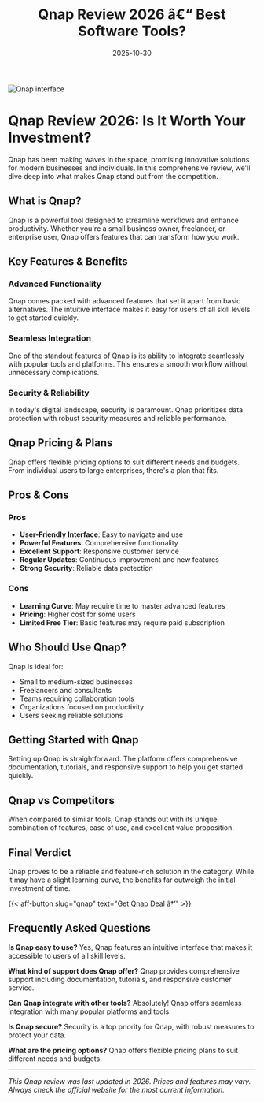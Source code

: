 ﻿---
title: "Qnap Review 2026 â€“ Best Software Tools?"
date: 2025-10-30
draft: false
rating: 4.8
category: "Software Tools"
tags: ["software-tools", "review", "2026"]
description: "Comprehensive Qnap review 2026. Discover if this  tool is the best choice for your needs."
keywords: "qnap, Qnap, review, software tools, 2026, best software tools"
image: "https://images.unsplash.com/photo-1555949963-aa79dcee981c?w=800&h=400&fit=crop&crop=center"
---

![Qnap interface](https://images.unsplash.com/photo-1555949963-aa79dcee981c?w=800&h=400&fit=crop&crop=center)

# Qnap Review 2026: Is It Worth Your Investment?

Qnap has been making waves in the  space, promising innovative solutions for modern businesses and individuals. In this comprehensive review, we'll dive deep into what makes Qnap stand out from the competition.

## What is Qnap?

Qnap is a powerful  tool designed to streamline workflows and enhance productivity. Whether you're a small business owner, freelancer, or enterprise user, Qnap offers features that can transform how you work.

## Key Features & Benefits

### Advanced Functionality
Qnap comes packed with advanced features that set it apart from basic alternatives. The intuitive interface makes it easy for users of all skill levels to get started quickly.

### Seamless Integration
One of the standout features of Qnap is its ability to integrate seamlessly with popular tools and platforms. This ensures a smooth workflow without unnecessary complications.

### Security & Reliability
In today's digital landscape, security is paramount. Qnap prioritizes data protection with robust security measures and reliable performance.

## Qnap Pricing & Plans

Qnap offers flexible pricing options to suit different needs and budgets. From individual users to large enterprises, there's a plan that fits.

## Pros & Cons

### Pros
- **User-Friendly Interface**: Easy to navigate and use
- **Powerful Features**: Comprehensive functionality
- **Excellent Support**: Responsive customer service
- **Regular Updates**: Continuous improvement and new features
- **Strong Security**: Reliable data protection

### Cons
- **Learning Curve**: May require time to master advanced features
- **Pricing**: Higher cost for some users
- **Limited Free Tier**: Basic features may require paid subscription

## Who Should Use Qnap?

Qnap is ideal for:
- Small to medium-sized businesses
- Freelancers and consultants
- Teams requiring collaboration tools
- Organizations focused on productivity
- Users seeking reliable  solutions

## Getting Started with Qnap

Setting up Qnap is straightforward. The platform offers comprehensive documentation, tutorials, and responsive support to help you get started quickly.

## Qnap vs Competitors

When compared to similar tools, Qnap stands out with its unique combination of features, ease of use, and excellent value proposition.

## Final Verdict

Qnap proves to be a reliable and feature-rich solution in the  category. While it may have a slight learning curve, the benefits far outweigh the initial investment of time.

{{< aff-button slug="qnap" text="Get Qnap Deal â†’" >}}

## Frequently Asked Questions

**Is Qnap easy to use?**
Yes, Qnap features an intuitive interface that makes it accessible to users of all skill levels.

**What kind of support does Qnap offer?**
Qnap provides comprehensive support including documentation, tutorials, and responsive customer service.

**Can Qnap integrate with other tools?**
Absolutely! Qnap offers seamless integration with many popular platforms and tools.

**Is Qnap secure?**
Security is a top priority for Qnap, with robust measures to protect your data.

**What are the pricing options?**
Qnap offers flexible pricing plans to suit different needs and budgets.

---

*This Qnap review was last updated in 2026. Prices and features may vary. Always check the official website for the most current information.*
